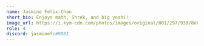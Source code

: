 ```yaml
---
name: Jasmine Felix-Chan
short_bio: Enjoys math, Shrek, and big yoshi!
image_url: https://i.kym-cdn.com/photos/images/original/001/297/938/8e6.png
role: 4
discord: jasminefc#9881
---
```

